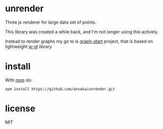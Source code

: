 # unrender

Three.js renderer for large data set of points.

This library was created a while back, and I'm not longer using this actively.

Instead to render graphs my go to is [graph-start](https://github.com/anvaka/graph-start)
project, that is based on lightweight [w-gl](https://github.com/anvaka/w-gl) library

# install

With [npm](https://npmjs.org) do:

```
npm install https://github.com/anvaka/unrender.git
```

# license

MIT
